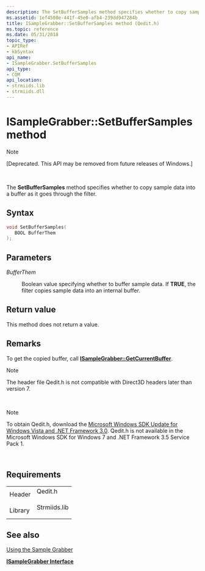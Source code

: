 ```yaml
---
description: The SetBufferSamples method specifies whether to copy sample data into a buffer as it goes through the filter.
ms.assetid: 1ef4508e-441f-45e0-afb4-239dd947284b
title: ISampleGrabber::SetBufferSamples method (Qedit.h)
ms.topic: reference
ms.date: 05/31/2018
topic_type: 
- APIRef
- kbSyntax
api_name: 
- ISampleGrabber.SetBufferSamples
api_type: 
- COM
api_location: 
- strmiids.lib
- strmiids.dll
---
```


# ISampleGrabber::SetBufferSamples method

> [!Note]  
> \[Deprecated. This API may be removed from future releases of Windows.\]

 

The **SetBufferSamples** method specifies whether to copy sample data into a buffer as it goes through the filter.

## Syntax


```C++
void SetBufferSamples(
   BOOL BufferThem
);
```



## Parameters

<dl> <dt>

*BufferThem* 
</dt> <dd>

Boolean value specifying whether to buffer sample data. If **TRUE**, the filter copies sample data into an internal buffer.

</dd> </dl>

## Return value

This method does not return a value.

## Remarks

To get the copied buffer, call [**ISampleGrabber::GetCurrentBuffer**](isamplegrabber-getcurrentbuffer.md).

> [!Note]  
> The header file Qedit.h is not compatible with Direct3D headers later than version 7.

 

> [!Note]  
> To obtain Qedit.h, download the [Microsoft Windows SDK Update for Windows Vista and .NET Framework 3.0](https://msdn.microsoft.com/windowsvista/bb980924.aspx). Qedit.h is not available in the Microsoft Windows SDK for Windows 7 and .NET Framework 3.5 Service Pack 1.

 

## Requirements



|                    |                                                                                         |
|--------------------|-----------------------------------------------------------------------------------------|
| Header<br/>  | <dl> <dt>Qedit.h</dt> </dl>      |
| Library<br/> | <dl> <dt>Strmiids.lib</dt> </dl> |



## See also

<dl> <dt>

[Using the Sample Grabber](using-the-sample-grabber.md)
</dt> <dt>

[**ISampleGrabber Interface**](isamplegrabber.md)
</dt> </dl>

 

 




